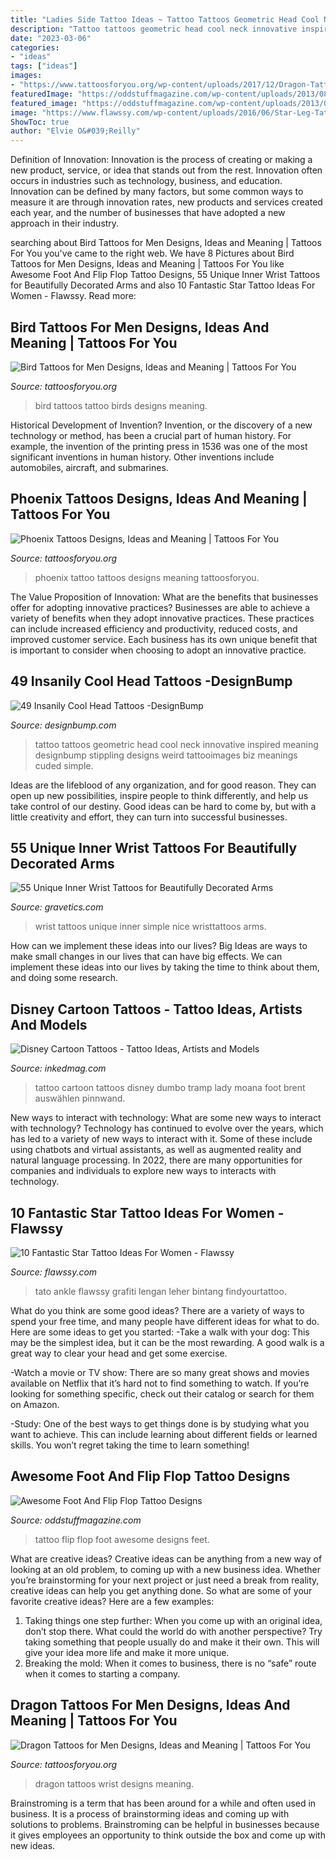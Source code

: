 ```yaml
---
title: "Ladies Side Tattoo Ideas ~ Tattoo Tattoos Geometric Head Cool Neck Innovative Inspired Meaning Designbump Stippling Designs Weird Tattooimages Biz Meanings Cuded Simple"
description: "Tattoo tattoos geometric head cool neck innovative inspired meaning designbump stippling designs weird tattooimages biz meanings cuded simple"
date: "2023-03-06"
categories:
- "ideas"
tags: ["ideas"]
images:
- "https://www.tattoosforyou.org/wp-content/uploads/2017/12/Dragon-Tattoos-for-Men-on-Wrist.jpg"
featuredImage: "https://oddstuffmagazine.com/wp-content/uploads/2013/08/Feet-Tattoo-Designs-25-532x800.jpg"
featured_image: "https://oddstuffmagazine.com/wp-content/uploads/2013/08/Feet-Tattoo-Designs-25-532x800.jpg"
image: "https://www.flawssy.com/wp-content/uploads/2016/06/Star-Leg-Tattoo-Men.jpg"
ShowToc: true
author: "Elvie O&#039;Reilly"
---
```



Definition of Innovation:
Innovation is the process of creating or making a new product, service, or idea that stands out from the rest. Innovation often occurs in industries such as technology, business, and education. Innovation can be defined by many factors, but some common ways to measure it are through innovation rates, new products and services created each year, and the number of businesses that have adopted a new approach in their industry.

	

		
searching about Bird Tattoos for Men Designs, Ideas and Meaning | Tattoos For You you've came to the right web. We have 8 Pictures about Bird Tattoos for Men Designs, Ideas and Meaning | Tattoos For You like Awesome Foot And Flip Flop Tattoo Designs, 55 Unique Inner Wrist Tattoos for Beautifully Decorated Arms and also 10 Fantastic Star Tattoo Ideas For Women - Flawssy. Read more:
		
    
## Bird Tattoos For Men Designs, Ideas And Meaning | Tattoos For You

<img loading=lazy src="https://www.tattoosforyou.org/wp-content/uploads/2017/10/Birds-Tattoo-for-Men.jpg" onerror="this.onerror=null;this.src='https://tse1.mm.bing.net/th?id=OIP.7ZGlIjqjoyNioxBQ7iKGBAHaJ3&amp;pid=15.1';" alt="Bird Tattoos for Men Designs, Ideas and Meaning | Tattoos For You">

_Source: tattoosforyou.org_

>bird tattoos tattoo birds designs meaning. 

	

Historical Development of Invention?
Invention, or the discovery of a new technology or method, has been a crucial part of human history. For example, the invention of the printing press in 1536 was one of the most significant inventions in human history. Other inventions include automobiles, aircraft, and submarines.

    
## Phoenix Tattoos Designs, Ideas And Meaning | Tattoos For You

<img loading=lazy src="http://www.tattoosforyou.org/wp-content/uploads/2013/10/Tattoo-Phoenix-766x1024.jpg" onerror="this.onerror=null;this.src='https://tse3.mm.bing.net/th?id=OIP.76Aa8pIQuaDgtg3GFvrknwHaJ5&amp;pid=15.1';" alt="Phoenix Tattoos Designs, Ideas and Meaning | Tattoos For You">

_Source: tattoosforyou.org_

>phoenix tattoo tattoos designs meaning tattoosforyou. 

	

The Value Proposition of Innovation: What are the benefits that businesses offer for adopting innovative practices?
Businesses are able to achieve a variety of benefits when they adopt innovative practices. These practices can include increased efficiency and productivity, reduced costs, and improved customer service. Each business has its own unique benefit that is important to consider when choosing to adopt an innovative practice.

    
## 49 Insanily Cool Head Tattoos -DesignBump

<img loading=lazy src="http://cdn.designbump.com/wp-content/uploads/2015/10/23-tattoo-on-the-head.jpg" onerror="this.onerror=null;this.src='https://tse1.mm.bing.net/th?id=OIP.fQRTNW2hjEOOLBCw5vYfuwHaJ4&amp;pid=15.1';" alt="49 Insanily Cool Head Tattoos -DesignBump">

_Source: designbump.com_

>tattoo tattoos geometric head cool neck innovative inspired meaning designbump stippling designs weird tattooimages biz meanings cuded simple. 

	

Ideas are the lifeblood of any organization, and for good reason. They can open up new possibilities, inspire people to think differently, and help us take control of our destiny. Good ideas can be hard to come by, but with a little creativity and effort, they can turn into successful businesses.

    
## 55 Unique Inner Wrist Tattoos For Beautifully Decorated Arms

<img loading=lazy src="http://www.gravetics.com/wp-content/uploads/2017/03/Nice-and-simple-wristtattoos.jpg" onerror="this.onerror=null;this.src='https://tse1.mm.bing.net/th?id=OIP.6BUAiLCkn4naoRAh0ZsxngHaHa&amp;pid=15.1';" alt="55 Unique Inner Wrist Tattoos for Beautifully Decorated Arms">

_Source: gravetics.com_

>wrist tattoos unique inner simple nice wristtattoos arms. 

	

How can we implement these ideas into our lives?
Big Ideas are ways to make small changes in our lives that can have big effects. We can implement these ideas into our lives by taking the time to think about them, and doing some research.

    
## Disney Cartoon Tattoos - Tattoo Ideas, Artists And Models

<img loading=lazy src="https://www.inkedmag.com/.image/t_share/MTU5MDMyNjM5NDgyMzA4MjQ1/6-dumbo-foot-tattoo-by-brent-olsen.jpg" onerror="this.onerror=null;this.src='https://tse4.mm.bing.net/th?id=OIP.w2kYvaadXzucY0YbZ5JqBAHaLm&amp;pid=15.1';" alt="Disney Cartoon Tattoos - Tattoo Ideas, Artists and Models">

_Source: inkedmag.com_

>tattoo cartoon tattoos disney dumbo tramp lady moana foot brent auswählen pinnwand. 

	

New ways to interact with technology: What are some new ways to interact with technology?
Technology has continued to evolve over the years, which has led to a variety of new ways to interact with it. Some of these include using chatbots and virtual assistants, as well as augmented reality and natural language processing. In 2022, there are many opportunities for companies and individuals to explore new ways to interacts with technology.

    
## 10 Fantastic Star Tattoo Ideas For Women - Flawssy

<img loading=lazy src="https://www.flawssy.com/wp-content/uploads/2016/06/Star-Leg-Tattoo-Men.jpg" onerror="this.onerror=null;this.src='https://tse3.mm.bing.net/th?id=OIP.G-z4ylccq4-bipQKhFpAZAHaJ6&amp;pid=15.1';" alt="10 Fantastic Star Tattoo Ideas For Women - Flawssy">

_Source: flawssy.com_

>tato ankle flawssy grafiti lengan leher bintang findyourtattoo. 

	

What do you think are some good ideas?
There are a variety of ways to spend your free time, and many people have different ideas for what to do. Here are some ideas to get you started: 
-Take a walk with your dog: This may be the simplest idea, but it can be the most rewarding. A good walk is a great way to clear your head and get some exercise. 

-Watch a movie or TV show: There are so many great shows and movies available on Netflix that it’s hard not to find something to watch. If you’re looking for something specific, check out their catalog or search for them on Amazon. 

-Study: One of the best ways to get things done is by studying what you want to achieve. This can include learning about different fields or learned skills. You won’t regret taking the time to learn something!

    
## Awesome Foot And Flip Flop Tattoo Designs

<img loading=lazy src="https://oddstuffmagazine.com/wp-content/uploads/2013/08/Feet-Tattoo-Designs-25-532x800.jpg" onerror="this.onerror=null;this.src='https://tse3.mm.bing.net/th?id=OIP.2L7xAbbrmlbv4Zq7nIh0yAHaLI&amp;pid=15.1';" alt="Awesome Foot And Flip Flop Tattoo Designs">

_Source: oddstuffmagazine.com_

>tattoo flip flop foot awesome designs feet. 

	

What are creative ideas?
Creative ideas can be anything from a new way of looking at an old problem, to coming up with a new business idea. Whether you’re brainstorming for your next project or just need a break from reality, creative ideas can help you get anything done. So what are some of your favorite creative ideas? Here are a few examples: 
1) Taking things one step further: When you come up with an original idea, don’t stop there. What could the world do with another perspective? Try taking something that people usually do and make it their own. This will give your idea more life and make it more unique. 
2) Breaking the mold: When it comes to business, there is no “safe” route when it comes to starting a company.

    
## Dragon Tattoos For Men Designs, Ideas And Meaning | Tattoos For You

<img loading=lazy src="https://www.tattoosforyou.org/wp-content/uploads/2017/12/Dragon-Tattoos-for-Men-on-Wrist.jpg" onerror="this.onerror=null;this.src='https://tse3.mm.bing.net/th?id=OIP.CjcezblV9uhlx1oZ4crEaAHaJ4&amp;pid=15.1';" alt="Dragon Tattoos for Men Designs, Ideas and Meaning | Tattoos For You">

_Source: tattoosforyou.org_

>dragon tattoos wrist designs meaning. 

	

Brainstroming is a term that has been around for a while and often used in business. It is a process of brainstorming ideas and coming up with solutions to problems. Brainstroming can be helpful in businesses because it gives employees an opportunity to think outside the box and come up with new ideas.

